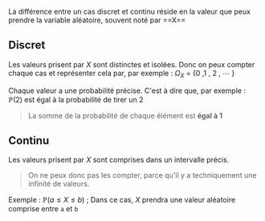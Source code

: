 La différence entre un cas discret et continu réside en la valeur que peux prendre la variable aléatoire, souvent noté par ==X==
## Discret
Les valeurs prisent par $X$ sont distinctes et isolées. Donc on peux compter chaque cas et représenter cela par, par exemple :
$\Omega_X$ = {0 ,1 , 2 , $\cdots$ }

Chaque valeur a une probabilité précise. C'est à dire que, par exemple :
$\mathbb{P}(2)$ est égal à la probabilité de tirer un 2
> La somme de la probabilité de chaque élément est **égal à 1**
## Continu
Les valeurs prisent par $X$ sont comprises dans un intervalle précis.
> On ne peux donc pas les compter, parce qu'il y a techniquement une infinité de valeurs.

Exemple :
$\mathbb{P}(a \le X \le b)$ ; Dans ce cas, $X$ prendra une valeur aléatoire comprise entre `a` et `b`